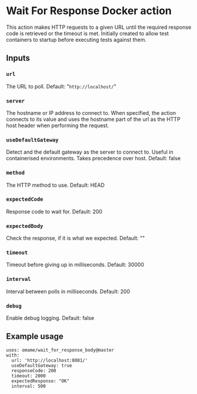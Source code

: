 # Wait For Response Docker action

This action makes HTTP requests to a given URL until the required response code is retrieved or the timeout is met.  Initially created to allow test containers to startup before executing tests against them.

## Inputs

### `url`

The URL to poll. Default: "`http://localhost/`"

### `server`

The hostname or IP address to connect to. When specified, the action connects to its value and uses the hostname part of the url as the HTTP host header when performing the request.

### `useDefaultGateway`
Detect and the default gateway as the server to connect to. Useful in containerised environments. Takes precedence over host. Default: false

### `method`

The HTTP method to use. Default: HEAD

### `expectedCode`

Response code to wait for. Default: 200

### `expectedBody`

Check the response, if it is what we expected. Default: ""

### `timeout`

Timeout before giving up in milliseconds. Default: 30000

### `interval`

Interval between polls in milliseconds. Default: 200

### `debug`

Enable debug logging. Default: false

## Example usage
```
uses: omame/wait_for_response_body@master
with:
  url: 'http://localhost:8081/'
  useDefaultGateway: true
  responseCode: 200
  timeout: 2000
  expectedResponse: "OK"
  interval: 500
```
